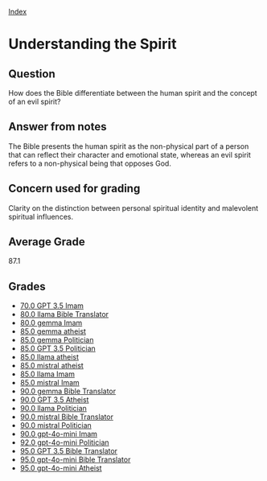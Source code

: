 
[Index](../index.md)
# Understanding the Spirit
## Question
How does the Bible differentiate between the human spirit and the concept of an evil spirit?

## Answer from notes
The Bible presents the human spirit as the non-physical part of a person that can reflect their character and emotional state, whereas an evil spirit refers to a non-physical being that opposes God.

## Concern used for grading
Clarity on the distinction between personal spiritual identity and malevolent spiritual influences.

## Average Grade
87.1

## Grades
 * [70.0 GPT 3.5 Imam](../answers/GPT_3.5_Imam/Understanding_the_Spirit.md)
 * [80.0 llama Bible Translator](../answers/llama_Bible_Translator/Understanding_the_Spirit.md)
 * [80.0 gemma Imam](../answers/gemma_Imam/Understanding_the_Spirit.md)
 * [85.0 gemma atheist](../answers/gemma_atheist/Understanding_the_Spirit.md)
 * [85.0 gemma Politician](../answers/gemma_Politician/Understanding_the_Spirit.md)
 * [85.0 GPT 3.5 Politician](../answers/GPT_3.5_Politician/Understanding_the_Spirit.md)
 * [85.0 llama atheist](../answers/llama_atheist/Understanding_the_Spirit.md)
 * [85.0 mistral atheist](../answers/mistral_atheist/Understanding_the_Spirit.md)
 * [85.0 llama Imam](../answers/llama_Imam/Understanding_the_Spirit.md)
 * [85.0 mistral Imam](../answers/mistral_Imam/Understanding_the_Spirit.md)
 * [90.0 gemma Bible Translator](../answers/gemma_Bible_Translator/Understanding_the_Spirit.md)
 * [90.0 GPT 3.5 Atheist](../answers/GPT_3.5_Atheist/Understanding_the_Spirit.md)
 * [90.0 llama Politician](../answers/llama_Politician/Understanding_the_Spirit.md)
 * [90.0 mistral Bible Translator](../answers/mistral_Bible_Translator/Understanding_the_Spirit.md)
 * [90.0 mistral Politician](../answers/mistral_Politician/Understanding_the_Spirit.md)
 * [90.0 gpt-4o-mini Imam](../answers/gpt-4o-mini_Imam/Understanding_the_Spirit.md)
 * [92.0 gpt-4o-mini Politician](../answers/gpt-4o-mini_Politician/Understanding_the_Spirit.md)
 * [95.0 GPT 3.5 Bible Translator](../answers/GPT_3.5_Bible_Translator/Understanding_the_Spirit.md)
 * [95.0 gpt-4o-mini Bible Translator](../answers/gpt-4o-mini_Bible_Translator/Understanding_the_Spirit.md)
 * [95.0 gpt-4o-mini Atheist](../answers/gpt-4o-mini_Atheist/Understanding_the_Spirit.md)
